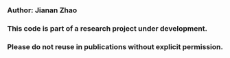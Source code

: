 ### Author: Jianan Zhao

### This code is part of a research project under development.
### Please do not reuse in publications without explicit permission.
